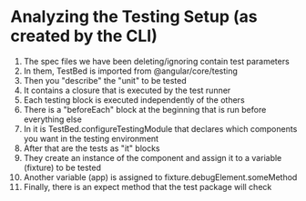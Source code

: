 # Analyzing the Testing Setup (as created by the CLI)
01. The spec files we have been deleting/ignoring contain test parameters
02. In them, TestBed is imported from @angular/core/testing
03. Then you "describe" the "unit" to be tested
04. It contains a closure that is executed by the test runner
05. Each testing block is executed independently of the others
06. There is a "beforeEach" block at the beginning that is run before everything else
07. In it is TestBed.configureTestingModule that declares which components you want in the testing environment
08. After that are the tests as "it" blocks
09. They create an instance of the component and assign it to a variable (fixture) to be tested
10. Another variable (app) is assigned to fixture.debugElement.someMethod
11. Finally, there is an expect method that the test package will check